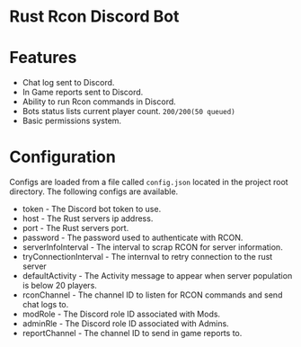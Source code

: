 # Rust Rcon Discord Bot

Features
=======

  * Chat log sent to Discord.
  * In Game reports sent to Discord.
  * Ability to run Rcon commands in Discord.
  * Bots status lists current player count. `200/200(50 queued)`
  * Basic permissions system.
  
Configuration
=============

Configs are loaded from a file called `config.json` located in the project root directory. The following configs are available.

* token - The Discord bot token to use.
* host - The Rust servers ip address.
* port - The Rust servers port.
* password - The password used to authenticate with RCON.
* serverInfoInterval - The interval to scrap RCON for server information.
* tryConnectionInterval - The internval to retry connection to the rust server
* defaultActivity - The Activity message to appear when server population is below 20 players.
* rconChannel - The channel ID to listen for RCON commands and send chat logs to.
* modRole - The Discord role ID associated with Mods.
* adminRle - The Discord role ID associated with Admins.
* reportChannel - The channel ID to send in game reports to.
